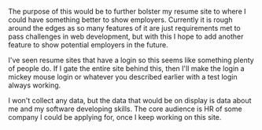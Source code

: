 The purpose of this would be to further bolster my resume site to where I could have something better to show employers.
Currently it is rough around the edges as so many features of it are just requirements met to pass challenges in web development,
but with this I hope to add another feature to show potential employers in the future. 

I've seen resume sites that have a login so this seems like something plenty of people do. 
If I gate the entire site behind this, then I'll make the login a mickey mouse login or whatever you described earlier with a 
test login always working.

I won't collect any data, but the data that would be on display is data about me and my software developing skills.
The core audience is HR of some company I could be applying for, once I keep working on this site.
